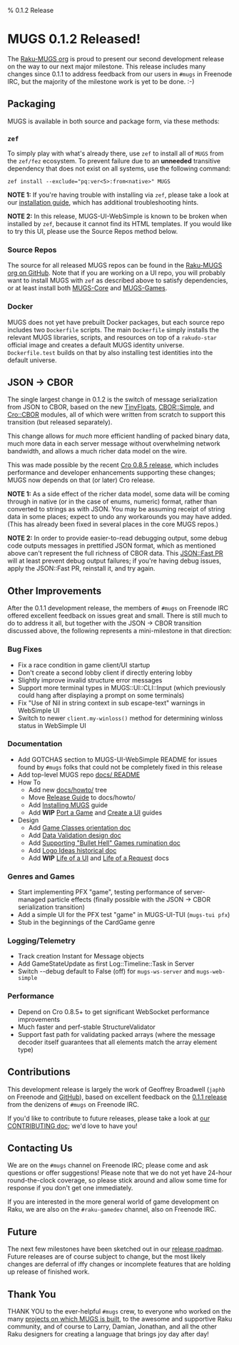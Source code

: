 % 0.1.2 Release


# MUGS 0.1.2 Released!

The [Raku-MUGS org](https://github.com/Raku-MUGS) is proud to present our
second development release on the way to our next major milestone.  This
release includes many changes since 0.1.1 to address feedback from our users in
`#mugs` in Freenode IRC, but the majority of the milestone work is yet to be
done.  :-)


## Packaging

MUGS is available in both source and package form, via these methods:


### `zef`

To simply play with what's already there, use `zef` to install all of `MUGS`
from the `zef/fez` ecosystem.  To prevent failure due to an **unneeded**
transitive dependency that does not exist on all systems, use the following
command:

```
zef install --exclude="pq:ver<5>:from<native>" MUGS
```

**NOTE 1:** If you're having trouble with installing via `zef`, please take
a look at our [installation guide](../howto/install-mugs.md), which has
additional troubleshooting hints.

**NOTE 2:** In this release, MUGS-UI-WebSimple is known to be broken when
installed by `zef`, because it cannot find its HTML templates.  If you would
like to try this UI, please use the Source Repos method below.


### Source Repos

The source for all released MUGS repos can be found in the
[Raku-MUGS org on GitHub](https://github.com/Raku-MUGS).  Note that if you are
working on a UI repo, you will probably want to install MUGS with `zef` as
described above to satisfy dependencies, or at least install both
[MUGS-Core](https://github.com/Raku-MUGS/MUGS-Core) and
[MUGS-Games](https://github.com/Raku-MUGS/MUGS-Games).


### Docker

MUGS does not yet have prebuilt Docker packages, but each source repo includes
two `Dockerfile` scripts.  The main `Dockerfile` simply installs the relevant
MUGS libraries, scripts, and resources on top of a `rakudo-star` official image
and creates a default MUGS identity universe.  `Dockerfile.test` builds on that
by also installing test identities into the default universe.


## JSON → CBOR

The single largest change in 0.1.2 is the switch of message serialization from
JSON to CBOR, based on the new
[TinyFloats](https://github.com/japhb/TinyFloats),
[CBOR::Simple](https://github.com/japhb/CBOR-Simple), and
[Cro::CBOR](https://github.com/japhb/Cro-CBOR) modules, all of which were
written from scratch to support this transition (but released separately).

This change allows for *much* more efficient handling of packed binary data,
much more data in each server message without overwhelming network bandwidth,
and allows a much richer data model on the wire.

This was made possible by the recent
[Cro 0.8.5 release](https://cro.services/docs/releases), which includes
performance and developer enhancements supporting these changes; MUGS now
depends on that (or later) Cro release.

**NOTE 1:** As a side effect of the richer data model, some data will be coming through in
native (or in the case of enums, numeric) format, rather than converted to
strings as with JSON.  You may be assuming receipt of string data in some
places; expect to undo any workarounds you may have added.  (This has already
been fixed in several places in the core MUGS repos.)

**NOTE 2:** In order to provide easier-to-read debugging output, some debug code
outputs messages in prettified JSON format, which as mentioned above can't
represent the full richness of CBOR data.  This
[JSON::Fast PR](https://github.com/timo/json_fast/pull/73)
will at least prevent debug output failures; if you're having debug issues,
apply the JSON::Fast PR, reinstall it, and try again.


## Other Improvements

After the 0.1.1 development release, the members of `#mugs` on Freenode IRC
offered excellent feedback on issues great and small.  There is still much to
do to address it all, but together with the JSON → CBOR transition discussed
above, the following represents a mini-milestone in that direction:


### Bug Fixes

* Fix a race condition in game client/UI startup
* Don't create a second lobby client if directly entering lobby
* Slightly improve invalid structure error messages
* Support more terminal types in MUGS::UI::CLI::Input (which previously could
  hang after displaying a prompt on some terminals)
* Fix "Use of Nil in string context in sub escape-text" warnings in WebSimple UI
* Switch to newer `client.my-winloss()` method for determining winloss status
  in WebSimple UI


### Documentation

* Add GOTCHAS section to MUGS-UI-WebSimple README for issues found by `#mugs`
  folks that could not be completely fixed in this release
* Add top-level MUGS repo [docs/ README](../README.md)
* How To
  * Add new [docs/howto/](../howto/) tree
  * Move [Release Guide](../howto/release-guide.md) to docs/howto/
  * Add [Installing MUGS](../howto/install-mugs.md) guide
  * Add **WIP** [Port a Game](../howto/port-a-game.md) and
    [Create a UI](../howto/create-a-ui.md) guides
* Design
  * Add [Game Classes orientation doc](../design/game-classes.md)
  * Add [Data Validation design doc](../design/validation.md)
  * Add [Supporting "Bullet Hell" Games rumination doc](../design/bullet-hell.md)
  * Add [Logo Ideas historical doc](../design/logo.md)
  * Add **WIP** [Life of a UI](../design/life-of-a-ui.md) and
    [Life of a Request](../design/life-of-a-request.md) docs


### Genres and Games

* Start implementing PFX "game", testing performance of server-managed particle
  effects (finally possible with the JSON → CBOR serialization transition)
* Add a simple UI for the PFX test "game" in MUGS-UI-TUI (`mugs-tui pfx`)
* Stub in the beginnings of the CardGame genre


### Logging/Telemetry

* Track creation Instant for Message objects
* Add GameStateUpdate as first Log::Timeline::Task in Server
* Switch --debug default to False (off) for `mugs-ws-server` and
  `mugs-web-simple`


### Performance

* Depend on Cro 0.8.5+ to get significant WebSocket performance improvements
* Much faster and perf-stable StructureValidator
* Support fast path for validating packed arrays (where the message decoder
  itself guarantees that all elements match the array element type)


## Contributions

This development release is largely the work of Geoffrey Broadwell (`japhb` on
Freenode and [GitHub](https://github.com/japhb)), based on excellent feedback
on the [0.1.1 release](v0.1.1.md) from the denizens of `#mugs` on Freenode IRC.

If you'd like to contribute to future releases, please take a look at
[our CONTRIBUTING doc](../CONTRIBUTING.md); we'd love to have you!


## Contacting Us

We are on the `#mugs` channel on Freenode IRC; please come and ask questions or
offer suggestions!  Please note that we do not yet have 24-hour round-the-clock
coverage, so please stick around and allow some time for response if you don't
get one immediately.

If you are interested in the more general world of game development on Raku,
we are also on the `#raku-gamedev` channel, also on Freenode IRC.


## Future

The next few milestones have been sketched out in our
[release roadmap](../todo/release-roadmap.md).  Future releases are of
course subject to change, but the most likely changes are deferral of iffy
changes or incomplete features that are holding up release of finished work.


## Thank You

THANK YOU to the ever-helpful `#mugs` crew, to everyone who worked on the many
[projects on which MUGS is built](../design/built-with.md), to the awesome and
supportive Raku community, and of course to Larry, Damian, Jonathan, and all
the other Raku designers for creating a language that brings joy day after day!
